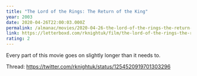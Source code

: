 ```yaml
---
title: "The Lord of the Rings: The Return of the King"
year: 2003
date: 2020-04-26T22:00:03.000Z
permalink: /almanac/movies/2020-04-26-the-lord-of-the-rings-the-return-of-the-king/index.html
link: https://letterboxd.com/rknightuk/film/the-lord-of-the-rings-the-return-of-the-king/
rating: 2
---
```


Every part of this movie goes on slightly longer than it needs to.

Thread: https://twitter.com/rknightuk/status/1254520919701303296